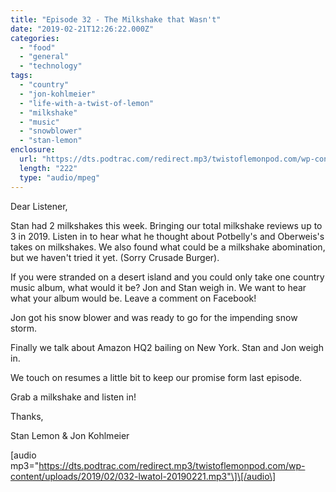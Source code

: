 ```yaml
---
title: "Episode 32 - The Milkshake that Wasn't"
date: "2019-02-21T12:26:22.000Z"
categories: 
  - "food"
  - "general"
  - "technology"
tags: 
  - "country"
  - "jon-kohlmeier"
  - "life-with-a-twist-of-lemon"
  - "milkshake"
  - "music"
  - "snowblower"
  - "stan-lemon"
enclosure: 
  url: "https://dts.podtrac.com/redirect.mp3/twistoflemonpod.com/wp-content/uploads/2019/02/032-lwatol-20190221.mp3"
  length: "222"
  type: "audio/mpeg"
---
```


Dear Listener,

Stan had 2 milkshakes this week. Bringing our total milkshake reviews up to 3 in 2019. Listen in to hear what he thought about Potbelly's and Oberweis's takes on milkshakes. We also found what could be a milkshake abomination, but we haven't tried it yet. (Sorry Crusade Burger).

If you were stranded on a desert island and you could only take one country music album, what would it be? Jon and Stan weigh in. We want to hear what your album would be. Leave a comment on Facebook!

Jon got his snow blower and was ready to go for the impending snow storm.

Finally we talk about Amazon HQ2 bailing on New York. Stan and Jon weigh in.

We touch on resumes a little bit to keep our promise form last episode.

Grab a milkshake and listen in!

Thanks,

Stan Lemon & Jon Kohlmeier

\[audio mp3="https://dts.podtrac.com/redirect.mp3/twistoflemonpod.com/wp-content/uploads/2019/02/032-lwatol-20190221.mp3"\]\[/audio\]
